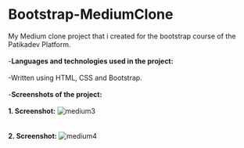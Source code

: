# Bootstrap-MediumClone
My Medium clone project that i created for the bootstrap course of the Patikadev Platform.
<br><br>
-**Languages and technologies used in the project:**
<br> <br>
-Written using HTML, CSS and Bootstrap.
<br> <br>
-**Screenshots of the project:**
<br> <br>
**1. Screenshot:**
![medium3](https://user-images.githubusercontent.com/73706248/180663773-02062f0c-3e87-49d9-b18b-f6d2804eb408.png)
<br> <br> <br>
**2. Screenshot:**
![medium4](https://user-images.githubusercontent.com/73706248/180663780-b67757b8-1208-46e0-b8bd-6578512c3f16.png)
